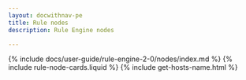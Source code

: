 ```yaml
---
layout: docwithnav-pe
title: Rule nodes
description: Rule Engine nodes

---
```


{% include docs/user-guide/rule-engine-2-0/nodes/index.md %}
{% include rule-node-cards.liquid %}
{% include get-hosts-name.html %}
